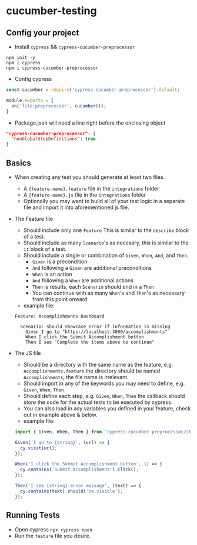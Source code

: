 # cucumber-testing

## Config your project 

* Install `cypress` && `cypress-cucumber-preprocessor` 

```command line
npm init -y 
npm i cypress
npm i cypress-cucumber-preprocessor
```

* Config cypress 
```javascript
const cucumber = require('cypress-cucumber-preprocessor').default; 

module.exports = {
  on('file:preprocessor', cucumber()); 
}
```

* Package.json will need a line right before the enclosing object
```json 
"cypress-cucumber-preprocessor": {
  "nonGlobalStepDefinitions": true
}
```

## Basics

* When creating any test you should generate at least two files. 
  * A `{feature-name}.feature` file in the `integrations` folder
  * A `{feature-name}.js` file in the `integrations` folder
  * Optionally you may want to build all of your test logic in a separate file and import it into aforementioned js file.
  
* The Feature file
  * Should include only one `Feature` This is similar to the `describe` block of a test. 
  * Should include as many `Scenario`'s as necesary, this is similar to the `it` block of a test. 
  * Should include a single or combination of `Given`, `When`, `And`, and `Then`.
     * `Given` is a precondition 
     * `And` following a `Given` are additional preconditions 
     * `When` is an action 
     * `And` following a `When` are additional actions
     * `Then` is results, each `Scenario` should end in a `Then` 
     * You can continue with as many `When`'s and `Then`'s as necessary from this point onward
  * example file: 
  ```
  Feature: Accomplishments Dashboard
    
    Scenario: should showcase error if information is missing
      Given I go to "https://localhost:3000/accomplishments" 
      When I click the Submit Accomplishment button 
      Then I see "Complete the items above to continue" 
  ```
  
* The JS file
  * Should be a directory with the same name as the feature, e.g. `Accomplishments.feature` the directory should be named `Accomplishments`, the file name is irrelevant. 
  * Should import in any of the keywords you may need to define, e.g. `Given`, `When`, `Then`
  * Should define each step, e.g. `Given`, `When`, `Then` the callback should store the code for the actual tests to be executed by cypress. 
  * You can also load in any variables you defined in your feature, check out in example above & below. 
  * example file: 
  ```javascript
  import { Given, When, Then } from 'cypress-cucumber-preprocessor/steps';
  
  Given('I go to {string}', (url) => {
    cy.visit(url);
  });
  
  When('I click the Submit Accomplishment button', () => {
    cy.contains('Submit Accomplishment').click(); 
  });
  
  Then('I see {string} error message', (text) => {
    cy.contains(text).should('be.visible');
  });
  ```
  
## Running Tests 

* Open cypress `npx cypress open` 
* Run the `feature` file you desire. 
